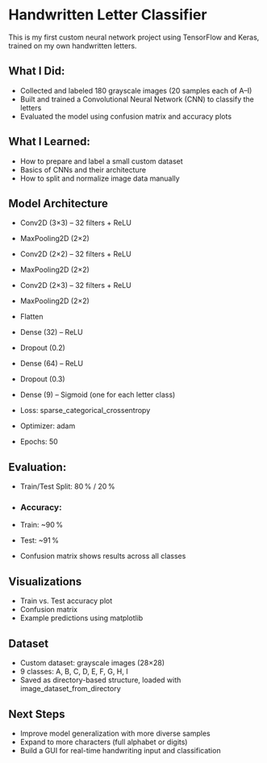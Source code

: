 # Handwritten Letter Classifier

This is my first custom neural network project using TensorFlow and Keras, trained on my own handwritten letters.

## What I Did:

- Collected and labeled 180 grayscale images (20 samples each of A–I)
- Built and trained a Convolutional Neural Network (CNN) to classify the letters
- Evaluated the model using confusion matrix and accuracy plots

## What I Learned:

- How to prepare and label a small custom dataset
- Basics of CNNs and their architecture
- How to split and normalize image data manually

## Model Architecture

- Conv2D (3×3) – 32 filters + ReLU
- MaxPooling2D (2×2)
- Conv2D (2×2) – 32 filters + ReLU
- MaxPooling2D (2×2)
- Conv2D (2×3) – 32 filters + ReLU
- MaxPooling2D (2×2)
- Flatten
- Dense (32) – ReLU
- Dropout (0.2)
- Dense (64) – ReLU
- Dropout (0.3)
- Dense (9) – Sigmoid (one for each letter class)

- Loss: sparse_categorical_crossentropy
- Optimizer: adam
- Epochs: 50

## Evaluation:

- Train/Test Split: 80 % / 20 %

- ### Accuracy:
- Train: ~90 %
- Test: ~91 %

- Confusion matrix shows results across all classes

## Visualizations

- Train vs. Test accuracy plot
- Confusion matrix
- Example predictions using matplotlib

## Dataset

- Custom dataset: grayscale images (28×28)
- 9 classes: A, B, C, D, E, F, G, H, I
- Saved as directory-based structure, loaded with image_dataset_from_directory

## Next Steps

- Improve model generalization with more diverse samples
- Expand to more characters (full alphabet or digits)
- Build a GUI for real-time handwriting input and classification
